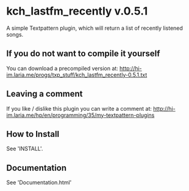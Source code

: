 kch_lastfm_recently v.0.5.1
===========================

A simple Textpattern plugin, which will return a list of recently listened
songs.

If you do not want to compile it yourself
-----------------------------------------

You can download a precompiled version at:
http://hi-im.laria.me/progs/txp_stuff/kch_lastfm_recently-0.5.1.txt

Leaving a comment
-----------------

If you like / dislike this plugin you can write a comment at:
http://hi-im.laria.me/hp/en/programming/35/my-textpattern-plugins

How to Install
--------------

See 'INSTALL'.

Documentation
-------------

See 'Documentation.html'
